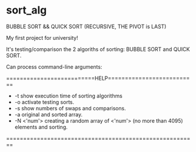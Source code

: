 # sort_alg
BUBBLE SORT && QUICK SORT (RECURSIVE, THE PIVOT is LAST)

My first project for university!

It's testing/comparison the 2 algoriths of sorting: BUBBLE SORT and QUICK SORT.

Can process command-line arguments:

==========================HELP==========================
* -t       show execution time of sorting algorithms
* -o       activate testing sorts.
* -s       show numbers of swaps and comparisons.
* -a       original and sorted array.
* -N <'num'> creating a random array of <'num'> (no more than 4095) elements and sorting.
  
========================================================
